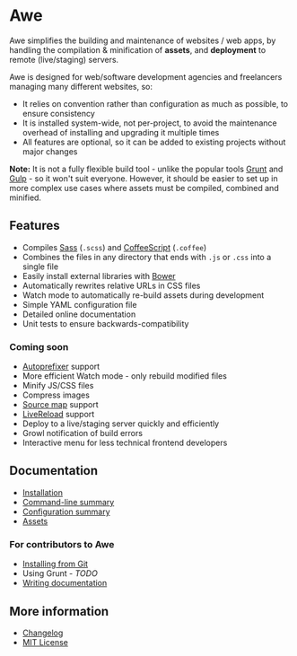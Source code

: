 # Awe

Awe simplifies the building and maintenance of websites / web apps, by handling the compilation & minification of **assets**, and **deployment** to remote (live/staging) servers.

Awe is designed for web/software development agencies and freelancers managing many different websites, so:

- It relies on convention rather than configuration as much as possible, to ensure consistency
- It is installed system-wide, not per-project, to avoid the maintenance overhead of installing and upgrading it multiple times
- All features are optional, so it can be added to existing projects without major changes

**Note:** It is not a fully flexible build tool - unlike the popular tools [Grunt](http://gruntjs.com/) and [Gulp](http://gulpjs.com/) - so it won't suit everyone. However, it should be easier to set up in more complex use cases where assets must be compiled, combined and minified.

## Features

- Compiles [Sass](http://sass-lang.com/) (`.scss`) and [CoffeeScript](http://coffeescript.org/) (`.coffee`)
- Combines the files in any directory that ends with `.js` or `.css` into a single file
- Easily install external libraries with [Bower](http://bower.io/)
- Automatically rewrites relative URLs in CSS files
- Watch mode to automatically re-build assets during development
- Simple YAML configuration file
- Detailed online documentation
- Unit tests to ensure backwards-compatibility

### Coming soon

- [Autoprefixer](https://github.com/ai/autoprefixer) support
- More efficient Watch mode - only rebuild modified files
- Minify JS/CSS files
- Compress images
- [Source map](http://www.html5rocks.com/en/tutorials/developertools/sourcemaps/) support
- [LiveReload](http://livereload.com/) support
- Deploy to a live/staging server quickly and efficiently
- Growl notification of build errors
- Interactive menu for less technical frontend developers

## Documentation

- [Installation](docs/installation.md)
- [Command-line summary](docs/cli-summary.md)
- [Configuration summary](docs/configuration.md)
- [Assets](docs/assets.md)

### For contributors to Awe

- [Installing from Git](docs/installing-from-git.md)
- Using Grunt - *TODO*
- [Writing documentation](docs/writing-documentation.md)

## More information

- [Changelog](CHANGELOG.md)
- [MIT License](LICENSE.txt)
